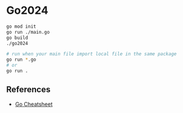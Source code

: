 # Go2024

```sh
go mod init
go run ./main.go
go build
./go2024

# run when your main file import local file in the same package
go run *.go
# or
go run .
```

## References

- [Go Cheatsheet](https://cheatsheet.jsbasevietnam.com/go)
